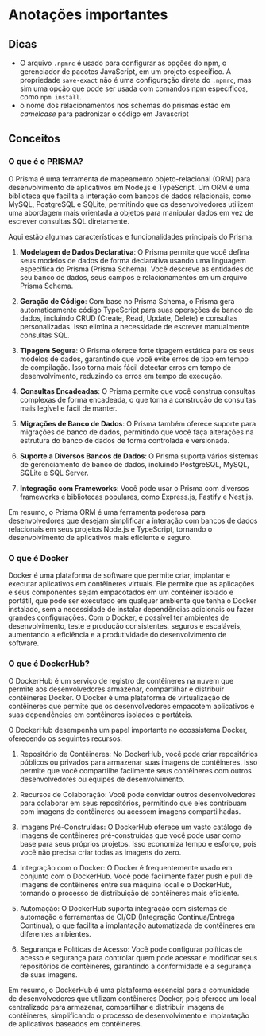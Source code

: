 # Anotações importantes

## Dicas

- O arquivo `.npmrc` é usado para configurar as opções do npm, o gerenciador de pacotes JavaScript, em um projeto específico. A propriedade `save-exact` não é uma configuração direta do `.npmrc`, mas sim uma opção que pode ser usada com comandos npm específicos, como `npm install`.
- o nome dos relacionamentos nos schemas do prismas estão em *camelcase* para padronizar o código em Javascript

## Conceitos

### O que é o PRISMA?

O Prisma é uma ferramenta de mapeamento objeto-relacional (ORM) para desenvolvimento de aplicativos em Node.js e TypeScript. Um ORM é uma biblioteca que facilita a interação com bancos de dados relacionais, como MySQL, PostgreSQL e SQLite, permitindo que os desenvolvedores utilizem uma abordagem mais orientada a objetos para manipular dados em vez de escrever consultas SQL diretamente.

Aqui estão algumas características e funcionalidades principais do Prisma:

1. **Modelagem de Dados Declarativa**: O Prisma permite que você defina seus modelos de dados de forma declarativa usando uma linguagem específica do Prisma (Prisma Schema). Você descreve as entidades do seu banco de dados, seus campos e relacionamentos em um arquivo Prisma Schema.

2. **Geração de Código**: Com base no Prisma Schema, o Prisma gera automaticamente código TypeScript para suas operações de banco de dados, incluindo CRUD (Create, Read, Update, Delete) e consultas personalizadas. Isso elimina a necessidade de escrever manualmente consultas SQL.

3. **Tipagem Segura**: O Prisma oferece forte tipagem estática para os seus modelos de dados, garantindo que você evite erros de tipo em tempo de compilação. Isso torna mais fácil detectar erros em tempo de desenvolvimento, reduzindo os erros em tempo de execução.

4. **Consultas Encadeadas**: O Prisma permite que você construa consultas complexas de forma encadeada, o que torna a construção de consultas mais legível e fácil de manter.

5. **Migrações de Banco de Dados**: O Prisma também oferece suporte para migrações de banco de dados, permitindo que você faça alterações na estrutura do banco de dados de forma controlada e versionada.

6. **Suporte a Diversos Bancos de Dados**: O Prisma suporta vários sistemas de gerenciamento de banco de dados, incluindo PostgreSQL, MySQL, SQLite e SQL Server.

7. **Integração com Frameworks**: Você pode usar o Prisma com diversos frameworks e bibliotecas populares, como Express.js, Fastify e Nest.js.

Em resumo, o Prisma ORM é uma ferramenta poderosa para desenvolvedores que desejam simplificar a interação com bancos de dados relacionais em seus projetos Node.js e TypeScript, tornando o desenvolvimento de aplicativos mais eficiente e seguro.

### O que é Docker

Docker é uma plataforma de software que permite criar, implantar e executar aplicativos em contêineres virtuais. Ele permite que as aplicações e seus componentes sejam empacotados em um contêiner isolado e portátil, que pode ser executado em qualquer ambiente que tenha o Docker instalado, sem a necessidade de instalar dependências adicionais ou fazer grandes configurações. Com o Docker, é possível ter ambientes de desenvolvimento, teste e produção consistentes, seguros e escaláveis, aumentando a eficiência e a produtividade do desenvolvimento de software.

### O que é DockerHub?

O DockerHub é um serviço de registro de contêineres na nuvem que permite aos desenvolvedores armazenar, compartilhar e distribuir contêineres Docker. O Docker é uma plataforma de virtualização de contêineres que permite que os desenvolvedores empacotem aplicativos e suas dependências em contêineres isolados e portáteis.

O DockerHub desempenha um papel importante no ecossistema Docker, oferecendo os seguintes recursos:

1. Repositório de Contêineres: No DockerHub, você pode criar repositórios públicos ou privados para armazenar suas imagens de contêineres. Isso permite que você compartilhe facilmente seus contêineres com outros desenvolvedores ou equipes de desenvolvimento.

2. Recursos de Colaboração: Você pode convidar outros desenvolvedores para colaborar em seus repositórios, permitindo que eles contribuam com imagens de contêineres ou acessem imagens compartilhadas.

3. Imagens Pré-Construídas: O DockerHub oferece um vasto catálogo de imagens de contêineres pré-construídas que você pode usar como base para seus próprios projetos. Isso economiza tempo e esforço, pois você não precisa criar todas as imagens do zero.

4. Integração com o Docker: O Docker é frequentemente usado em conjunto com o DockerHub. Você pode facilmente fazer push e pull de imagens de contêineres entre sua máquina local e o DockerHub, tornando o processo de distribuição de contêineres mais eficiente.

5. Automação: O DockerHub suporta integração com sistemas de automação e ferramentas de CI/CD (Integração Contínua/Entrega Contínua), o que facilita a implantação automatizada de contêineres em diferentes ambientes.

6. Segurança e Políticas de Acesso: Você pode configurar políticas de acesso e segurança para controlar quem pode acessar e modificar seus repositórios de contêineres, garantindo a conformidade e a segurança de suas imagens.

Em resumo, o DockerHub é uma plataforma essencial para a comunidade de desenvolvedores que utilizam contêineres Docker, pois oferece um local centralizado para armazenar, compartilhar e distribuir imagens de contêineres, simplificando o processo de desenvolvimento e implantação de aplicativos baseados em contêineres.
